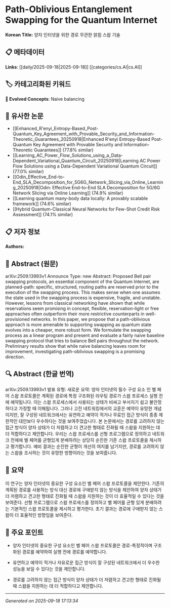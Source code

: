
# Path-Oblivious Entanglement Swapping for the Quantum Internet

**Korean Title:** 양자 인터넷을 위한 경로 무관한 얽힘 스왑 기술

## 📋 메타데이터

**Links**: [[daily/2025-09-18|2025-09-18]] [[categories/cs.AI|cs.AI]]

## 🏷️ 카테고리화된 키워드
**🚀 Evolved Concepts**: Naive balancing

## 🔗 유사한 논문
- [[Enhanced_R'enyi_Entropy-Based_Post-Quantum_Key_Agreement_with_Provable_Security_and_Information-Theoretic_Guarantees_20250918|Enhanced R\'enyi Entropy-Based Post-Quantum Key Agreement with Provable Security and Information-Theoretic Guarantees]] (77.8% similar)
- [[Learning_AC_Power_Flow_Solutions_using_a_Data-Dependent_Variational_Quantum_Circuit_20250918|Learning AC Power Flow Solutions using a Data-Dependent Variational Quantum Circuit]] (77.0% similar)
- [[Odin_Effective_End-to-End_SLA_Decomposition_for_5G6G_Network_Slicing_via_Online_Learning_20250918|Odin: Effective End-to-End SLA Decomposition for 5G/6G Network Slicing via Online Learning]] (74.9% similar)
- [[Learning quantum many-body data locally: A provably scalable framework]] (74.6% similar)
- [[Hybrid Quantum-Classical Neural Networks for Few-Shot Credit Risk Assessment]] (74.1% similar)

## 📋 저자 정보

**Authors:** 

## 📄 Abstract (원문)

arXiv:2509.13993v1 Announce Type: new 
Abstract: Proposed Bell pair swapping protocols, an essential component of the Quantum Internet, are planned-path: specific, structured, routing paths are reserved prior to the execution of the swapping process. This makes sense when one assumes the state used in the swapping process is expensive, fragile, and unstable. However, lessons from classical networking have shown that while reservations seem promising in concept, flexible, reservation-light or free approaches often outperform their more restrictive counterparts in well-provisioned networks. In this paper, we propose that a path-oblivious approach is more amenable to supporting swapping as quantum state evolves into a cheaper, more robust form. We formulate the swapping process as a linear program and present and evaluate a fairly naive baseline swapping protocol that tries to balance Bell pairs throughout the network. Preliminary results show that while naive balancing leaves room for improvement, investigating path-oblivious swapping is a promising direction.

## 🔍 Abstract (한글 번역)

arXiv:2509.13993v1 발표 유형: 새로운
요약: 양자 인터넷의 필수 구성 요소 인 벨 페어 스왑 프로토콜은 계획된 경로에 특정 구조화된 라우팅 경로가 스왑 프로세스 실행 전에 예약됩니다. 이는 스왑 프로세스에서 사용되는 상태가 비싸고 부서지기 쉽고 불안정하다고 가정할 때 이해됩니다. 그러나 고전 네트워킹에서의 교훈은 예약이 유망한 개념이지만, 잘 구성된 네트워크에서는 유연하고 예약이 적거나 무료인 접근 방식이 종종 제한적인 대안보다 우수하다는 것을 보여주었습니다. 본 논문에서는 경로를 고려하지 않는 접근 방식이 양자 상태가 더 저렴하고 더 견고한 형태로 진화될 때 스왑을 지원하는 데 더 적합하다고 제안합니다. 우리는 스왑 프로세스를 선형 프로그램으로 정의하고 네트워크 전체에 벨 페어를 균형있게 분배하려는 상당히 순진한 기준 스왑 프로토콜을 제시하고 평가합니다. 예비 결과는 순진한 균형이 개선의 여지를 남기지만, 경로를 고려하지 않는 스왑을 조사하는 것이 유망한 방향이라는 것을 보여줍니다.

## 📝 요약

이 연구는 양자 인터넷의 중요한 구성 요소인 벨 페어 스왑 프로토콜을 제안한다. 기존의 계획된 경로를 사용하는 방식 대신 경로에 구애받지 않는 방식을 제안하여 양자 상태가 더 저렴하고 견고한 형태로 진화될 때 스왑을 지원하는 것이 더 효율적일 수 있다는 것을 보여준다. 선형 프로그램으로 스왑 프로세스를 정의하고 벨 페어를 균형 있게 분배하려는 기본적인 스왑 프로토콜을 제시하고 평가한다. 초기 결과는 경로에 구애받지 않는 스왑이 더 효율적인 방향임을 보여준다.

## 🎯 주요 포인트

- 양자 인터넷의 중요한 구성 요소인 벨 페어 스왑 프로토콜은 경로-특정적이며 구조화된 경로를 예약하여 실행 전에 경로를 예약합니다.

- 유연하고 예약이 적거나 자유로운 접근 방식이 잘 구성된 네트워크에서 더 우수한 성능을 보일 수 있다는 것을 제안합니다.

- 경로를 고려하지 않는 접근 방식이 양자 상태가 더 저렴하고 견고한 형태로 진화될 때 스왑을 지원하는 데 더 적합하다고 제안합니다.

---

*Generated on 2025-09-18 17:13:34*